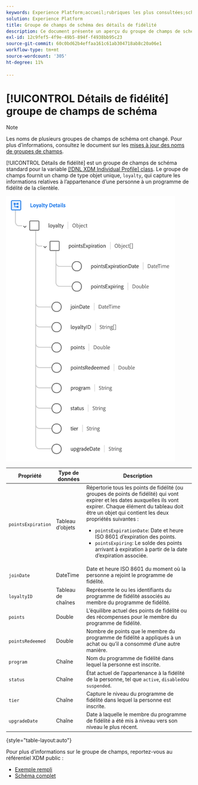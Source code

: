 ```yaml
---
keywords: Experience Platform;accueil;rubriques les plus consultées;schéma;XDM;profil individuel;champs;schémas;schémas;détails de fidélité;conception de schéma;groupe de champs;groupe de champs;groupe de champs;
solution: Experience Platform
title: Groupe de champs de schéma des détails de fidélité
description: Ce document présente un aperçu du groupe de champs de schéma Détails du programme de fidélité .
exl-id: 12c9fef5-4f9e-49b5-894f-f4938bb95c23
source-git-commit: 60c0bd62b4effaa161c61ab304718ab8c20a06e1
workflow-type: tm+mt
source-wordcount: '305'
ht-degree: 11%

---
```


# [!UICONTROL Détails de fidélité] groupe de champs de schéma

>[!NOTE]
>
>Les noms de plusieurs groupes de champs de schéma ont changé. Pour plus d’informations, consultez le document sur les [mises à jour des noms de groupes de champs](../name-updates.md).

[!UICONTROL Détails de fidélité] est un groupe de champs de schéma standard pour la variable [[!DNL XDM Individual Profile] class](../../classes/individual-profile.md). Le groupe de champs fournit un champ de type objet unique, `loyalty`, qui capture les informations relatives à l’appartenance d’une personne à un programme de fidélité de la clientèle.

![](../../images/field-groups/loyalty-details.png)

| Propriété | Type de données | Description |
| --- | --- | --- |
| `pointsExpiration` | Tableau d’objets | Répertorie tous les points de fidélité (ou groupes de points de fidélité) qui vont expirer et les dates auxquelles ils vont expirer. Chaque élément du tableau doit être un objet qui contient les deux propriétés suivantes : <ul><li>`pointsExpirationDate`: Date et heure ISO 8601 d’expiration des points.</li><li>`pointsExpiring`: Le solde des points arrivant à expiration à partir de la date d’expiration associée.</li></ul> |
| `joinDate` | DateTime | Date et heure ISO 8601 du moment où la personne a rejoint le programme de fidélité. |
| `loyaltyID` | Tableau de chaînes | Représente le ou les identifiants du programme de fidélité associés au membre du programme de fidélité. |
| `points` | Double | L’équilibre actuel des points de fidélité ou des récompenses pour le membre du programme de fidélité. |
| `pointsRedeemed` | Double | Nombre de points que le membre du programme de fidélité a appliqués à un achat ou qu’il a consommé d’une autre manière. |
| `program` | Chaîne | Nom du programme de fidélité dans lequel la personne est inscrite. |
| `status` | Chaîne | État actuel de l’appartenance à la fidélité de la personne, tel que `active`, `disabled`ou `suspended`. |
| `tier` | Chaîne | Capture le niveau du programme de fidélité dans lequel la personne est inscrite. |
| `upgradeDate` | Chaîne | Date à laquelle le membre du programme de fidélité a été mis à niveau vers son niveau le plus récent. |

{style=&quot;table-layout:auto&quot;}

Pour plus d’informations sur le groupe de champs, reportez-vous au référentiel XDM public :

* [Exemple rempli](https://github.com/adobe/xdm/blob/master/components/fieldgroups/profile/profile-loyalty-details.example.1.json)
* [Schéma complet](https://github.com/adobe/xdm/blob/master/components/fieldgroups/profile/profile-loyalty-details.schema.json)

